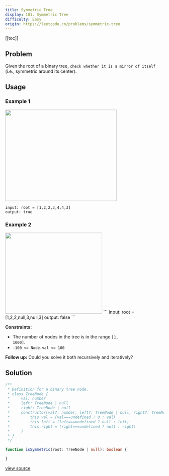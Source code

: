 ```yaml
---
title: Symmetric Tree
display: 101. Symmetric Tree
difficulty: Easy
origin: https://leetcode.cn/problems/symmetric-tree
---
```


[[toc]]

## Problem

Given the root of a binary tree, `check whether it is a mirror of itself` (i.e., symmetric around its center).

## Usage

### Example 1

<img alt="" src="https://assets.leetcode.com/uploads/2021/02/19/symtree1.jpg" style="width: 354px; height: 291px;" />

```
input: root = [1,2,2,3,4,4,3]
output: true
```

### Example 2
<img alt="" src="https://assets.leetcode.com/uploads/2021/02/19/symtree2.jpg" style="width: 308px; height: 258px;" />
```
input: root = [1,2,2,null,3,null,3]
output: false
```


**Constraints:**

- The number of nodes in the tree is in the range <code>[1, 1000]</code>.
- <code>-100 &lt;= Node.val &lt;= 100</code>


**Follow up:** Could you solve it both recursively and iteratively?

## Solution

```ts
/**
 * Definition for a binary tree node.
 * class TreeNode {
 *     val: number
 *     left: TreeNode | null
 *     right: TreeNode | null
 *     constructor(val?: number, left?: TreeNode | null, right?: TreeNode | null) {
 *         this.val = (val===undefined ? 0 : val)
 *         this.left = (left===undefined ? null : left)
 *         this.right = (right===undefined ? null : right)
 *     }
 * }
 */

function isSymmetric(root: TreeNode | null): boolean {

}
```

[view source](https://leetcode.cn/problems/symmetric-tree)
